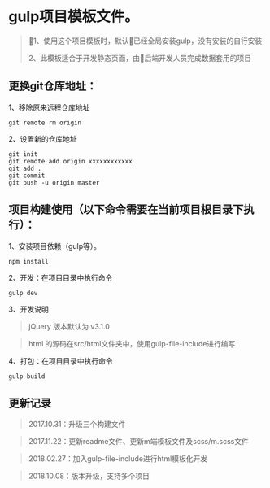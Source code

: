 # gulp项目模板文件。
>1、使用这个项目模板时，默认已经全局安装gulp，没有安装的自行安装
>
>2、此模板适合于开发静态页面，由后端开发人员完成数据套用的项目

## 更换git仓库地址：
1、移除原来远程仓库地址
```bashb
git remote rm origin
```


2、设置新的仓库地址
```bashb
git init
git remote add origin xxxxxxxxxxxx
git add .
git commit
git push -u origin master
```

## 项目构建使用（以下命令需要在当前项目根目录下执行）：
1、安装项目依赖（gulp等）。

```bashb
npm install
```

2、开发：在项目目录中执行命令

```bashb
gulp dev
```

3、开发说明

> jQuery  版本默认为  v3.1.0

> html 的源码在src/html文件夹中，使用gulp-file-include进行编写

4、打包：在项目目录中执行命令

```bashb
gulp build
```

## 更新记录
> 2017.10.31：升级三个构建文件

> 2017.11.22：更新readme文件、更新m端模板文件及scss/m.scss文件

> 2018.02.27：加入gulp-file-include进行html模板化开发

> 2018.10.08：版本升级，支持多个项目